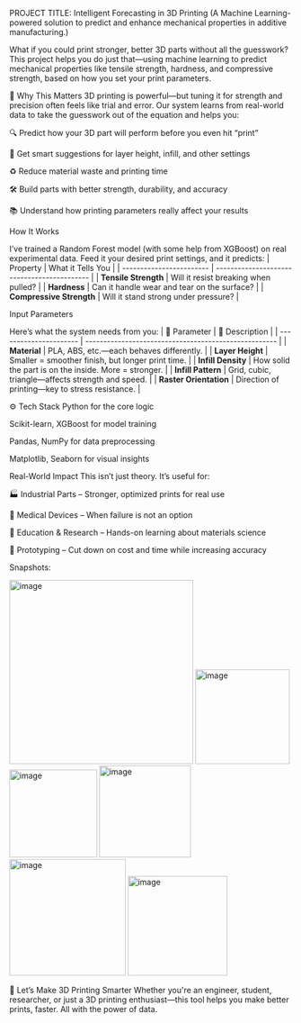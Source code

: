 PROJECT TITLE: Intelligent Forecasting in 3D Printing
(A Machine Learning-powered solution to predict and enhance mechanical properties in additive manufacturing.)

What if you could print stronger, better 3D parts without all the guesswork?
This project helps you do just that—using machine learning to predict mechanical properties like tensile strength, hardness, and compressive strength, based on how you set your print parameters.


🎯 Why This Matters
3D printing is powerful—but tuning it for strength and precision often feels like trial and error. Our system learns from real-world data to take the guesswork out of the equation and helps you:

🔍 Predict how your 3D part will perform before you even hit “print”

🎯 Get smart suggestions for layer height, infill, and other settings

♻️ Reduce material waste and printing time

🛠️ Build parts with better strength, durability, and accuracy

📚 Understand how printing parameters really affect your results

 How It Works
 
I’ve trained a Random Forest model (with some help from XGBoost) on real experimental data. Feed it your desired print settings, and it predicts:
|    Property              | What it Tells You                           |
| ------------------------ | ------------------------------------------- |
| **Tensile Strength**     | Will it resist breaking when pulled?        |
| **Hardness**             | Can it handle wear and tear on the surface? |
| **Compressive Strength** | Will it stand strong under pressure?        |


Input Parameters

Here’s what the system needs from you:
| 🔧 Parameter           | 📖 Description                                        |
| ---------------------- | ----------------------------------------------------- |
| **Material**           | PLA, ABS, etc.—each behaves differently.              |
| **Layer Height**       | Smaller = smoother finish, but longer print time.     |
| **Infill Density**     | How solid the part is on the inside. More = stronger. |
| **Infill Pattern**     | Grid, cubic, triangle—affects strength and speed.     |
| **Raster Orientation** | Direction of printing—key to stress resistance.       |

⚙️ Tech Stack
Python for the core logic

Scikit-learn, XGBoost for model training

Pandas, NumPy for data preprocessing

Matplotlib, Seaborn for visual insights

Real-World Impact
This isn’t just theory. It’s useful for:

🏭 Industrial Parts – Stronger, optimized prints for real use

🏥 Medical Devices – When failure is not an option

🧪 Education & Research – Hands-on learning about materials science

🚀 Prototyping – Cut down on cost and time while increasing accuracy


Snapshots:

<img width="327" alt="image" src="https://github.com/user-attachments/assets/6fd8d544-fe9f-465c-ad66-b3d946c15739" />



<img width="168" alt="image" src="https://github.com/user-attachments/assets/c8abc56a-fd24-4e19-a9fb-856e3943e1a3" />



<img width="156" alt="image" src="https://github.com/user-attachments/assets/6541091b-0542-48d3-84ed-ddb68b57e387" />


<img width="163" alt="image" src="https://github.com/user-attachments/assets/ada3a40c-91ed-4135-bd78-de3ed3482283" />


<img width="207" alt="image" src="https://github.com/user-attachments/assets/df55d616-454e-4dc9-9372-8fd16350c34d" />


<img width="177" alt="image" src="https://github.com/user-attachments/assets/11de3d59-7826-497e-8db8-1ca3d1cf4025" />

🙌 Let’s Make 3D Printing Smarter
Whether you're an engineer, student, researcher, or just a 3D printing enthusiast—this tool helps you make better prints, faster. All with the power of data.
